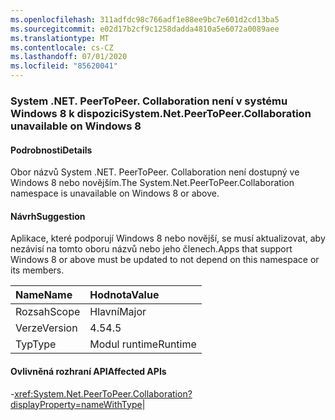 ```yaml
---
ms.openlocfilehash: 311adfdc98c766adf1e88ee9bc7e601d2cd13ba5
ms.sourcegitcommit: e02d17b2cf9c1258dadda4810a5e6072a0089aee
ms.translationtype: MT
ms.contentlocale: cs-CZ
ms.lasthandoff: 07/01/2020
ms.locfileid: "85620041"
---
```

### <a name="systemnetpeertopeercollaboration-unavailable-on-windows-8"></a><span data-ttu-id="fce89-101">System .NET. PeerToPeer. Collaboration není v systému Windows 8 k dispozici</span><span class="sxs-lookup"><span data-stu-id="fce89-101">System.Net.PeerToPeer.Collaboration unavailable on Windows 8</span></span>

#### <a name="details"></a><span data-ttu-id="fce89-102">Podrobnosti</span><span class="sxs-lookup"><span data-stu-id="fce89-102">Details</span></span>

<span data-ttu-id="fce89-103">Obor názvů System .NET. PeerToPeer. Collaboration není dostupný ve Windows 8 nebo novějším.</span><span class="sxs-lookup"><span data-stu-id="fce89-103">The System.Net.PeerToPeer.Collaboration namespace is unavailable on Windows 8 or above.</span></span>

#### <a name="suggestion"></a><span data-ttu-id="fce89-104">Návrh</span><span class="sxs-lookup"><span data-stu-id="fce89-104">Suggestion</span></span>

<span data-ttu-id="fce89-105">Aplikace, které podporují Windows 8 nebo novější, se musí aktualizovat, aby nezávisí na tomto oboru názvů nebo jeho členech.</span><span class="sxs-lookup"><span data-stu-id="fce89-105">Apps that support Windows 8 or above must be updated to not depend on this namespace or its members.</span></span>

| <span data-ttu-id="fce89-106">Name</span><span class="sxs-lookup"><span data-stu-id="fce89-106">Name</span></span>    | <span data-ttu-id="fce89-107">Hodnota</span><span class="sxs-lookup"><span data-stu-id="fce89-107">Value</span></span>       |
|:--------|:------------|
| <span data-ttu-id="fce89-108">Rozsah</span><span class="sxs-lookup"><span data-stu-id="fce89-108">Scope</span></span>   |<span data-ttu-id="fce89-109">Hlavní</span><span class="sxs-lookup"><span data-stu-id="fce89-109">Major</span></span>|
|<span data-ttu-id="fce89-110">Verze</span><span class="sxs-lookup"><span data-stu-id="fce89-110">Version</span></span>|<span data-ttu-id="fce89-111">4.5</span><span class="sxs-lookup"><span data-stu-id="fce89-111">4.5</span></span>|
|<span data-ttu-id="fce89-112">Typ</span><span class="sxs-lookup"><span data-stu-id="fce89-112">Type</span></span>|<span data-ttu-id="fce89-113">Modul runtime</span><span class="sxs-lookup"><span data-stu-id="fce89-113">Runtime</span></span>

#### <a name="affected-apis"></a><span data-ttu-id="fce89-114">Ovlivněná rozhraní API</span><span class="sxs-lookup"><span data-stu-id="fce89-114">Affected APIs</span></span>

-<xref:System.Net.PeerToPeer.Collaboration?displayProperty=nameWithType></li></ul>|
